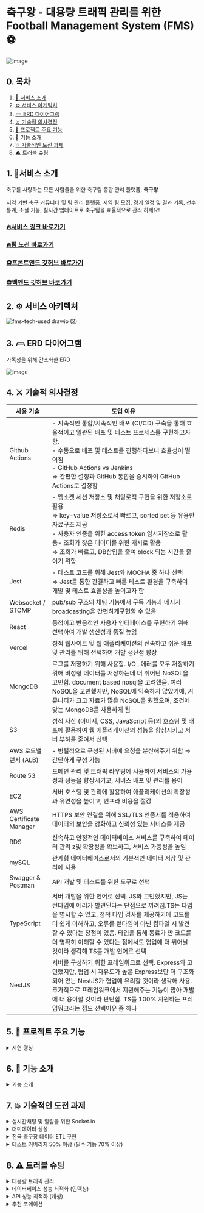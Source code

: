 # 축구왕 - 대용량 트래픽 관리를 위한 Football Management System (FMS) **⚽**
![image](https://github.com/fms-chukguwang/.github/assets/39757235/88b7bc7f-cf9f-4423-9c57-a98e7ad90e9a)

## 0. 목차

1. [🏃 서비스 소개](#1-🏃서비스-소개)
2. [⚙️ 서비스 아케틱처](#2-⚙️-서비스-아키텍쳐)
3. [𓊳 ERD 다이어그램](#3-𓊳-ERD-다이어그램)
4. [⚔️ 기술적 의사결정](#4-⚔️-기술적-의사결정)
5. [🦄 프로젝트 주요 기능](#5-🦄-프로젝트-주요-기능)
6. [💎 기능 소개](#6-💎-기능-소개)
7. [💥 기술적인 도전 과제](#7-💥-기술적인-도전-과제)
8. [⚠️ 트러블 슈팅](#8-⚠️-트러블-슈팅)

## 1. 🏃서비스 소개

축구를 사랑하는 모든 사람들을 위한 축구팀 종합 관리 플랫폼, **축구왕**

지역 기반 축구 커뮤니티 및 팀 관리 플랫폼. 지역 팀 모집, 경기 일정 및 결과 기록, 선수 통계, 소셜 기능, 실시간 업데이트로 축구팀을 효율적으로 관리 하세요!

  ### [🔥서비스 링크 바로가기](https://www.fms-chukguwang.site/)
  ### [🔥팀 노션 바로가기](https://www.notion.so/b972006f1c854d748e138ec260b04c84?pvs=21)
  ### [⚽프론트엔드 깃허브 바로가기](https://github.com/fms-chukguwang/fms_react)
  ### [⚽백엔드 깃허브 바로가기](https://github.com/fms-chukguwang/football_management_system)                                         

## 2. ⚙️ 서비스 아키텍쳐

![fms-tech-used drawio (2)](https://github.com/fms-chukguwang/.github/assets/39757235/fcac4ca6-f24e-41ce-bfd5-544e1caa1cf0)


## 3. 𓊳 ERD 다이어그램

가독성을 위해 간소화한 ERD

![image](https://github.com/HoyeongJeon/security/assets/78394999/cd328130-aa07-4a29-b577-0f95213c39d8)


## 4. ⚔️ 기술적 의사결정

| 사용 기술               | 도입 이유                                                                                                                                                                                                                                                                                                                                                          |
| ----------------------- | ------------------------------------------------------------------------------------------------------------------------------------------------------------------------------------------------------------------------------------------------------------------------------------------------------------------------------------------------------------------ |
| Github Actions          | - 지속적인 통합/지속적인 배포 (CI/CD) 구축을 통해 효율적이고 일관된 배포 및 테스트 프로세스를 구현하고자 함.</br> - 수동으로 배포 및 테스트를 진행하다보니 효율성이 떨어짐</br> - GitHub Actions vs Jenkins</br>⇒ 간편한 설정과 GitHub 통합을 중시하여 GitHub Actions로 결정함                                                                                     |
| Redis                   | - 웹소켓 세션 저장소 및 채팅로직 구현을 위한 저장소로 활용</br> ⇒ key-value 저장소로서 빠르고, sorted set 등 유용한 자료구조 제공</br> - 사용자 인증을 위한 access token 임시저장소로 활용- 조회가 잦은 데이터를 위한 캐시로 활용</br> ⇒ 조회가 빠르고, DB삽입을 줄여 block 되는 시간을 줄이기 위함                                                                |
| Jest                    | - 테스트 코드를 위해 Jest와 MOCHA 중 하나 선택</br> ⇒ Jest를 통한 간결하고 빠른 테스트 환경을 구축하여 개발 및 테스트 효율성을 높이고자 함                                                                                                                                                                                                                         |
| Websocket / STOMP       | pub/sub 구조의 채팅 기능에서 구독 기능과 메시지 broadcasting을 간편하게구현할 수 있음                                                                                                                                                                                                                                                                              |
| React                   | 동적이고 반응적인 사용자 인터페이스를 구현하기 위해 선택하여 개발 생산성과 품질 높임                                                                                                                                                                                                                                                                               |
| Vercel                  | 정적 웹사이트 및 웹 애플리케이션의 신속하고 쉬운 배포 및 관리를 위해 선택하여 개발 생산성 향상                                                                                                                                                                                                                                                                     |
| MongoDB                 | 로그를 저장하기 위해 사용함. I/O , 에러를 모두 저장하기 위해 비정형 데이터를 저장하는데 더 뛰어난 NoSQL을 고민함. document based nosql을 고려했음. 여러 NoSQL을 고민했지만, NoSQL에 익숙하지 않았기에, 커뮤니티가 크고 자료가 많은 NoSQL을 원했으며, 조건에 맞는 MongoDB를 사용하게 됨                                                                             |
| S3                      | 정적 자산 (이미지, CSS, JavaScript 등)의 호스팅 및 배포에 활용하여 웹 애플리케이션의 성능을 향상시키고 서버 부하를 줄여서 선택                                                                                                                                                                                                                                     |
| AWS 로드밸런서 (ALB)    | - 병렬적으로 구성된 서버에 요청을 분산해주기 위함 ⇒ 간단하게 구성 가능                                                                                                                                                                                                                                                                                             |
| Route 53                | 도메인 관리 및 트래픽 라우팅에 사용하여 서비스의 가용성과 성능을 향상시키고, 서비스 배포 및 관리를 용이                                                                                                                                                                                                                                                            |
| EC2                     | 서버 호스팅 및 관리에 활용하여 애플리케이션의 확장성과 유연성을 높이고, 인프라 비용을 절감                                                                                                                                                                                                                                                                         |
| AWS Certificate Manager | HTTPS 보안 연결을 위해 SSL/TLS 인증서를 적용하여 데이터의 보안을 강화하고 신뢰성 있는 서비스를 제공                                                                                                                                                                                                                                                                |
| RDS                     | 신속하고 안정적인 데이터베이스 서비스를 구축하여 데이터 관리 z및 확장성을 확보하고, 서비스 가용성을 높임                                                                                                                                                                                                                                                           |
| mySQL                   | 관계형 데이터베이스로서의 기본적인 데이터 저장 및 관리에 사용                                                                                                                                                                                                                                                                                                      |
| Swagger & Postman       | API 개발 및 테스트를 위한 도구로 선택                                                                                                                                                                                                                                                                                                                              |
| TypeScript              | 서버 개발을 위한 언어로 선택. JS와 고민했지만, JS는 런타임에 에러가 발견된다는 단점으로 꺼려짐.TS는 타입을 명시할 수 있고, 정적 타입 검사를 제공하기에 코드를 더 쉽게 이해하고, 오류를 런타임이 아닌 컴파일 시 발견할 수 있다는 장점이 있음. 타입을 통해 동료가 짠 코드를 더 명확히 이해할 수 있다는 점에서도 협업에 더 뛰어날 것이라 생각해 TS를 개발 언어로 선택 |
| NestJS                  | 서버를 구성하기 위한 프레임워크로 선택. Express와 고민했지만, 협업 시 자유도가 높은 Express보단 더 구조화되어 있는 NestJS가 협업에 유리할 것이라 생각해 사용. 추가적으로 프레임워크에서 지원해주는 기능이 많아 개발에 더 용이할 것이라 판단함. TS를 100% 지원하는 프레임워크라는 점도 선택이유 중 하나                                                             |

## 5. 🦄 프로젝트 주요 기능

<details>
<summary>시연 영상</summary>
<div markdown="1">

1. 경기 생성
   ![경기생성 new (1)](https://github.com/fms-chukguwang/.github/assets/39757235/7da7d0b6-4d73-47f9-9c91-86a8119c8111)

2. 경기 수락
   ![경기 수락 new (1)](https://github.com/fms-chukguwang/.github/assets/39757235/9dccfd64-8537-45ab-b8ea-ea200375dd3e)
   
3. 경기 전술 설정
![경기_전술설정_new](https://github.com/fms-chukguwang/.github/assets/39757235/c78a2a13-dd55-42f6-a0cf-642490355a21)


 </div>
 </details>

## 6. 💎 기능 소개

<details>
<summary>기능 소개</summary>
<div markdown="1">

1. 팀 관리 : 구단주가 손쉽게 팀 통계 작성 및 멤버 조회/초대 가능. 선수는 멤버 통계/멤버 조회 가능
   ![image](https://github.com/HoyeongJeon/security/assets/78394999/26e01609-1c1b-447d-8bdd-19f415081172)

2. 선수 및 통계 관리 : 구단주는 선수 기록과 통계를 입력/수정 가능, 선수는 통계 및 개인 기록 확인 가능
   ![image](https://github.com/HoyeongJeon/security/assets/78394999/f2b56d43-29f2-4c88-a239-dd9be486f0f9)

3. 일정 및 전술 관리 : 팀 경기 일정 조회 및 상대팀에게 게임 신청 가능. 전술 관리는 포메이션 설정 가능 및 추천/인기 포메이션, 또한 최다 누적 경고자를 보여줌으로써 구단주가 포메이션 선택할때 도움줌
   ![image](https://github.com/HoyeongJeon/security/assets/78394999/b89cee02-8291-43f1-9bda-94b05e9376ec)

4. 경기 결과 관리 : 경기가 끝난후 구단주들은 결과와 선수 개인 기록 등록 가능. 선수와 구단주 모두 경기 결과/개인 기록 확인 가능
   ![image](https://github.com/HoyeongJeon/security/assets/78394999/3f24e6d2-eed8-4179-bb42-5b1ddb807f5a)

5. 채팅 및 실시간 알림: 같은팀 멤버들끼리 채팅 가능(욕설 필터링) 새로운 멤버가 팀에 합류하면 알림 전송
   ![image](https://github.com/HoyeongJeon/security/assets/78394999/3f03ed2a-4982-41af-916f-d8fb40d8737f)

6. 어드민 페이지 : 어드민(개발자)는 회원과 팀 삭제 가능
   ![image](https://github.com/HoyeongJeon/security/assets/78394999/7c83f930-cf97-44f6-b772-c403f954469a)
   </div>
   </details>

## 7. 💥 기술적인 도전 과제

<details>
<summary>실시간채팅 및 알림을 위한 Socket.io</summary>
<div markdown="1">

-   채팅
    팀을 생성하는 경우 해당 팀에 대한 채팅방도 함께 생성.(팀 : 채팅방 = 1 : 1)

    실시간 채팅은 socket.io를 통해 구현했으며, 채팅 내역 및 멤버는 MySQL에 저장함.

<details>
<summary>채팅 코드</summary>
<div markdown="1">

팀 생성

```TypeScript
// src/team/team.service.ts
async createTeam(createTeamDto: CreateTeamDto, userId: number, file: Express.Multer.File) {
				...

        // 채팅방 생성
        const createChatDto: CreateChatDto = { userIds: [userId] };
        const chat = await this.chatService.createChat(createChatDto);

        const team = await this.teamRepository.save({
            ...createTeamDto,
            imageUUID: imageUUID,
            location: {
                id: findLocation.id,
            },
            creator: { id: userId },
            chat,
        });

				...
    }
```

채팅 전송

```TypeScript
// src/chats/chats.gateway.ts
@UseFilters(WsExceptionFilter)
    @SubscribeMessage('send_message')
    async sendMessage(
        @MessageBody() creatMessagesDto: CreateMessagesDto,
        @ConnectedSocket() socket: Socket,
    ) {
        const chatExists = await this.chatsService.checkIdChatExists(creatMessagesDto.chatId);
        if (!chatExists) {
            throw new WsException({
                statusCode: 404,
                message: `${creatMessagesDto.chatId}번 채팅방은 존재하지 않습니다.`,
            });
        }

        const message = await this.messagesService.createMessage(
            creatMessagesDto,
            socket['userId'],
        );

        socket.to(message.chat.id.toString()).emit('receive_message', {
            id: message.id,
            author: {
                id: message.author.id,
                name: message.author.name,
                email: message.author.email,
            },
            message: message.message,
            createdAt: message.createdAt,
        });
    }
```

</div>
</details>
</br>

-   알림
    팀에 인원이 참가하는 경우 실시간 알림을 전송.
    SSE를 고려했지만, 채팅을 구현하면서 Socket.IO를 사용했기에 Socket.IO를 사용하도록 결정

<details>
<summary>알림 코드</summary>
<div markdown="1">

멤버 초대

```TypeScript
// src/memer/member.service.ts
async registerMember(teamId: number, userId: number): Promise<Member> {
        const user = await this.userService.findOneById(userId);
        const team = await this.teamRepository.findOne({
          where: { id: teamId },
          relations: ['chat'],
        });

	      ...

        const chatId = team.chat.id;
        await this.chatsService.inviteChat(chatId, userId);
        this.chatsGateway.enterTeam(teamId, userId);

        return registerMember;
      }

```

알림 전송

```TypeScript
    @UseFilters(WsExceptionFilter)
    @SubscribeMessage('enter_team')
    async enterTeam(teamId: number, userId: number) {
        const newUser = await this.userService.findOneById(userId);

        this.server.to(teamId.toString()).emit('enter_team', {
            message: `${newUser.name}님이 팀에 들어왔습니다.`,
        });
    }

```

</div>
</details>
</br>

**기술적 성과**

캠프에서 이뤄진 대부분의 학습은 http 프로토콜 위주였다. Socket.IO를 통해 채팅 및 알림을 구현하면서 ws 프로토콜에 대한 이해도 상승

</div>
</details>

<details>
<summary>더미데이터 생성</summary>
<div markdown="1">
프로젝트의 특성 상 다수의 멤버 데이터가 필요했음.

Seed를 통해 다수의 더미데이터를 생성.

<details>
<summary>Seed 코드(User 및 Profile)</summary>
<div markdown="1">

```TypeScript
// src/database/factories/users.factory.ts
import { User } from '../../user/entities/user.entity';
import { setSeederFactory } from 'typeorm-extension';
import { UserRole } from '../../enums/user-role.enum';

export default setSeederFactory(User, (faker) => {
    const user = new User();
    user.email = faker.internet.email();
    user.password = '$2b$10$g8PUcqff9Ybd2N7tuwye4OMoVpLAv9Lz3pCEEplcG.2eK6We3fKbO';
    user.name = faker.person.fullName();
    user.role = UserRole.User;
    user.createdAt = new Date();
    user.updatedAt = new Date();
    user.deletedAt = null;

    return user;
});

// src/database/factories/profile.factory.ts
import { Gender } from '../../enums/gender.enum';
import { Position } from '../../enums/position.enum';
import { Profile } from '../../profile/entities/profile.entity';
import { setSeederFactory } from 'typeorm-extension';

export default setSeederFactory(Profile, (faker) => {
    const profile = new Profile();
    profile.weight = faker.number.int({ min: 50, max: 100 });
    profile.height = faker.number.int({ min: 150, max: 200 });
    profile.skillLevel = faker.number.int({ min: 1, max: 10 });
    profile.preferredPosition = faker.helpers.arrayElement(Object.values(Position));
    profile.imageUUID = '2a9d4d63-0619-4abc-8d9c-c4eba2f227b6';
    profile.age = faker.number.int({ min: 18, max: 40 });
    profile.createdAt = new Date();
    profile.updatedAt = new Date();
    profile.deletedAt = null;
    profile.gender = faker.helpers.arrayElement(Object.values(Gender));
    return profile;
});
```

```TypeScript
// src/database/seeds/profile.seeder.ts
import { DataSource } from 'typeorm';
import { Seeder, SeederFactoryManager } from 'typeorm-extension';
import { Profile } from '../../profile/entities/profile.entity';
import { User } from '../../user/entities/user.entity';
import { LocationModel } from '../../location/entities/location.entity';

export default class ProfileSeeder implements Seeder {
    public async run(dataSource: DataSource, factoryManager: SeederFactoryManager): Promise<void> {
        const userRepository = dataSource.getRepository(User);
        const profileRepository = dataSource.getRepository(Profile);
        const locationRepository = dataSource.getRepository(LocationModel);
        const usersFactory = factoryManager.get(User);
        const profilesFactory = factoryManager.get(Profile);
        const locationFactory = factoryManager.get(LocationModel);

        for (let i = 0; i < 100; i++) {
            // User 인스턴스 생성
            const user = await usersFactory.make();
            // User 인스턴스 저장
            await userRepository.save(user);
            const location = await locationFactory.make();
            await locationRepository.save(location);
            // Profile 인스턴스 생성, 이때 user를 참조로 제공
            const profile = await profilesFactory.make();
            profile.user = user; // user 필드에 User 인스턴스 할당
            profile.location = location; // location 필드에 LocationModel 인스턴스 할당
            // Profile 인스턴스 저장
            await profileRepository.save(profile);
        }
    }
}
```

</div>
</details>

</div>
</details>

<details>
<summary>전국 축구장 데이터 ETL 구현</summary>
<div markdown="1">
전국 체육 시설 공공 데이터셋에서 축구장 관련 정보를 추출하여 관계형 데이터베이스 시스템(MySQL)에 적재하는 데이터 통합 작업 수행

![image](https://github.com/HoyeongJeon/security/assets/78394999/4a2a3993-495a-463b-8e9d-93a0c2948522)

**파이썬 기반 데이터 파싱**

빠른 개발과 정확한 데이터 파싱 및 ETL 프로세스를 구현을 위해 파이썬 기반 데이터 처리 작업 진행

**주요 처리과정**

<details>
<summary>CSV 파싱</summary>
<div markdown="1">

공공 데이터 포털에서 제공된 CSV 파일을 분석하여 필수 데이터를 파싱하는 과정 구현

```Python
async def process_csv(connection):
    df = pd.read_csv('KS_WNTY_PUBLIC_PHSTRN_FCLTY_STTUS_202303.csv')
    df = df.astype(str)
    df.fillna('', inplace=True)
```

</div>
</details>

<details>
<summary>데이터 클렌징</summary>
<div markdown="1">

추출된 축구장 데이터를 정제하여 불필요한 정보를 제거하고 데이터의 품질을 향상

```Python
for _, row in df.iterrows():
    if row['INDUTY_NM'] in ['축구장']:
        address = row['RDNMADR_NM'] or ''
        state = row['ROAD_NM_CTPRVN_NM']
        city = row['ROAD_NM_SIGNGU_NM']
        district = row['ROAD_NM_EMD_NM'] or ''
        location_id = await address_exists(connection, address)
```

</div>
</details>

<details>
<summary>스키마 매핑</summary>
<div markdown="1">

정제된 데이터를 MySQL 데이터베이스 스키마에 맞게 매핑

```Python
  if not location_id and all([state, city, district, address]):
      location_id = await insert_location(connection, state, city, district, address)
      field_data = {
          'field_name': row['FCLTY_NM'],
          'district': district,
          'phone_number': row['RSPNSBLTY_TEL_NO'],
          'x_coord': row['FCLTY_LO'],
          'y_coord': row['FCLTY_LA']
      }
```

</div>
</details>

<details>
<summary>데이터베이스 적재</summary>
<div markdown="1">

매핑된 데이터를 MySQL 테이블에 저장하는 ETL(Extract, Transform, Load) 프로세스 완성

```Python
async def insert_soccer_field(connection, location_id, field_data):
    cursor = connection.cursor()
    insert_query = """
        INSERT INTO soccer_fields (location_id, field_name, image_url, district, phone_number, x_coord, y_coord)
        VALUES (%s, %s, %s, %s, %s, %s, %s)
    """
    cursor.execute(insert_query, (
        location_id,
        field_data['field_name'],
        "https://yeyak.seoul.go.kr/web/common/file/FileDown.do?file_id=1702356023799DIAJPN2PPGRAFU1PCEPS1FBSQ",
        field_data['district'],
        field_data['phone_number'],
        field_data['x_coord'],
        field_data['y_coord']
    ))
    connection.commit()
    cursor.close()
```

</div>
</details>

**기술적 성과**

데이터 웨어하우스에 대한 깊은 이해와 SQL 데이터 모델링 기술을 활용하여, 고품질의 데이터 자원을 체계적으로 관리할 수 있는 기반을 마련

</div>
</details>

<details>
<summary>테스트 커버리지 50% 이상 (필수 기능 70% 이상)</summary>
<div markdown="1">

문제점

-   시스템의 신규 기능 출시와 기존 기능의 유지보수 과정에서 **버그가 반복적으로 발생**. 이로 인해 **사용자 경험이 저하 우려와 시스템의 안정성에 대한 필요성 요구**

해결

-   **테스트 도구(Jest)** 를 도입하여 코드베이스의 **테스트 누락 영역을 식별** 하고, 배포 전 오류를 발견해 **전체적인 소프트웨어 품질 향상**

현상황 : 필수 기능 테스트 완료

(formation, location, match, message, redis, soccerfield, statistic, team, tournament, user, auth, profile, member)

![image](https://github.com/HoyeongJeon/security/assets/78394999/418c0000-f756-4d06-8d01-ca4a4c1ab232)

</div>
</details>

## 8. ⚠️ 트러블 슈팅

<details>
<summary>대용량 트래픽 관리</summary>
<div markdown="1">

문제점 : 대용량 트래픽 대응을 위해 스트레스 테스트 진행도중, 가장 트래픽 증가가 우려되고 데이터 연산이 많은 팀 상세조회 화면을 조회할때 서버 수용량 문제와 속도 저하 문제가 발생

1. AWS EC2 t2.micro에서 30초동안(초당 10번의 요청) 300명의 가상 이용자가 서비스를 이용할때 70~80%가 실패
   ![image](https://github.com/HoyeongJeon/security/assets/78394999/2e61918d-b3ea-40cc-a9a0-8f4814e16be7)
   테스트 툴: artillery

![image](https://github.com/HoyeongJeon/security/assets/78394999/20b88c10-33d7-4935-abf0-bae433884c81)
해결방안 :

<details>
<summary>대응 방안 종류</summary>
<div markdown="1">

1. **스케일업 (Scale-up)**:
    - 단일 서버의 성능을 향상시키는 방법으로, 더 강력한 하드웨어로 업그레이드하거나 CPU, RAM 등의 리소스를 추가하는 것입니다. 이 방법은 비교적 간단하지만, 한계에 도달하면 확장성이 부족할 수 있음.
2. **캐싱 (Caching)**:
    - 자주 요청되는 데이터나 쿼리 결과를 메모리나 디스크에 저장하여 반복적인 요청에 대한 응답 시간을 줄입니다. 캐싱은 서버 부하를 줄이고 응답 시간을 개선하는 데 도움이 됨.
3. **CDN (Content Delivery Network)**:
    - CDN은 전 세계에 분산된 서버 네트워크를 사용하여 정적 콘텐츠를 제공하는 방법. 이를 통해 웹 애플리케이션의 응답 시간을 단축하고 대역폭을 줄일 수 있음.
4. **비동기 처리 (Asynchronous Processing)**:
    - 일부 작업을 비동기적으로 처리하여 사용자에게 즉각적인 응답을 제공하고, 뒤늦게 결과를 처리하는 방법. 이를 통해 웹 서버가 트래픽 폭증에도 유연하게 대응할 수 있음.
5. **스케일아웃 (Scale-out)**:
    - 서버 인스턴스의 수를 증가시키는 방법으로, 여러 서버를 추가하여 트래픽을 분산함. 이 방법은 클라우드 서비스를 활용하여 쉽게 구현할 수 있으며, 오토스케일링과 함께 사용될 수 있음.

</div>
</details>

<details>
<summary>스케일아웃, 오토스케일링을 고른 이유</summary>
<div markdown="1">

스케일아웃은 서버 인스턴스의 수를 증가시켜 트래픽을 분산하는 방법이며, 이는 클라우드 서비스를 통해 자동으로 처리될 수 있음.

오토스케일링은 특정 지표나 정책에 따라 서버 인스턴스의 수를 자동으로 늘리거나 줄이는 것을 의미함. 예를 들어, 서버의 CPU 사용률이 일정 수준을 넘어서면 새로운 서버 인스턴스를 자동으로 추가하거나, 트래픽이 감소하면 불필요한 서버 인스턴스를 자동으로 제거할 수 있음.

따라서 오토스케일링은 트래픽 변동에 신속하게 대응하고, 서버 인스턴스의 수를 유동적으로 관리하여 확장성과 가용성을 향상시킬 수 있는 수평 스케일아웃의 한 형태로 볼 수 있음.

1. **트래픽 변동성 관리**: 우리 서비스는 트래픽이 시간에 따라 변동성이 큼. 예를 들어, 특정 이벤트(토너먼트 신청이 한 특정 시간에 열림)이나 프로모션 기간에는 트래픽이 급증할 수 있음. 오토스케일링을 통해 트래픽의 증가에 자동으로 대응하여 사용자에게 지속적인 서비스를 제공할 수 있음.
2. **비용 효율성**: 수동으로 서버 용량을 조절하거나 고정된 용량을 유지하는 것은 비용이 높을 수 있음. 오토스케일링을 사용하면 트래픽에 따라 필요한 만큼의 서버 인스턴스를 동적으로 관리함으로써 비용을 절감할 수 있음.
3. **가용성 향상**: 오토스케일링을 통해 서버 인스턴스의 수를 자동으로 조절함으로써 서비스의 가용성을 향상시킬 수 있음. 트래픽 증가나 하드웨어 장애로 인해 발생할 수 있는 서비스 중단을 최소화할 수 있음.
4. **운영 간소화**: 오토스케일링을 설정하면 서버 용량을 자동으로 관리하기 때문에 운영 및 관리 작업이 간소화됨. 이는 운영 팀의 업무 부담을 줄이고 시간을 절약할 수 있음.
5. **유연성과 확장성**: 오토스케일링을 통해 서버 인스턴스의 수를 동적으로 조절함으로써 시스템의 유연성과 확장성을 확보할 수 있음. 트래픽이 증가하거나 감소할 때 시스템을 쉽게 조정할 수 있음.

이러한 이유로 오토스케일링은 우리 서비스를 효율적으로 운영하고, 사용자에게 높은 가용성과 성능을 제공하는 데 필수적인 도구로 선택됨.

</div>
</details>

결과: 서버 증설로 인하여 서버 수용량이 5배정도 상승함 60초동안 1500명의 가상 사용자들은 100% 성공하였고 1800명이 이용해도 90% 성공률을 기록

![image](https://github.com/HoyeongJeon/security/assets/78394999/20e1917e-85c0-41ad-be2e-01a1f78dbeb6)

</div>
</details>

<details>
<summary>데이터베이스 성능 최적화 (인덱싱)</summary>
<div markdown="1">

문제점: 멤버 검색 할때 속도가 느림

해결방안: 인덱스를 써서 속도를 빠르게함

<details>
<summary>인덱스를 고른 이유: 엘라스틱서치와 캐싱이 데이터베이스에서 가져올때 시간차이때문에 데이터의 일관성이 떨어지는데, 신뢰성 데이터의 일관성과 신뢰성에 대한 보장 검색 속도를 개선하기 위해 인덱스 사용</summary>
<div markdown="1">

<details>
<summary>데이터 최적화 방법 종류</summary>
<div markdown="1">

1. **엘라스틱서치 (Elasticsearch)**: - 목적: 실시간으로 대용량의 데이터를 검색하고 분석하는 데 사용. 특히 텍스트 데이터나 로그 데이터와 같은 비정형 데이터를 다루는 데 적합. - 장점: - 매우 빠른 검색 및 분석 기능을 제공. - 복잡한 쿼리와 검색 기능을 지원. - 확장성이 뛰어나고 분산형 아키텍처를 갖추고 있어 대규모 데이터에 적합. - 단점: - 특정한 유형의 데이터에 특화되어 있어서 다양한 데이터 유형을 처리하는 데는 적합하지 않을 수 있음. - 데이터의 일관성과 신뢰성에 대한 보장이 상대적으로 낮을 수 있음.</br>

2. **캐싱 (Caching)**: - 목적: 반복적으로 요청되는 데이터나 쿼리 결과를 저장하여 응답 시간을 개선하는 데 사용됨. 주로 읽기 작업이 많은 웹 애플리케이션에서 활용됨. - 장점: - 응답 시간을 줄이고 서버 부하를 감소시킬 수 있음. - 자주 요청되는 데이터에 대한 검색 속도를 향상시킴. - 쉽게 구현 가능하며, 대부분의 웹 프레임워크나 데이터베이스에서 지원됨. - 단점: - 캐시된 데이터의 유효성과 일관성을 유지하기 위한 추가적인 관리가 필요함. - 캐시 메모리의 용량 한계와 적중률에 따라 성능이 달라질 수 있음.</br>

3. **인덱싱 (Indexing)**: - 목적: 데이터베이스에서 검색 속도를 향상시키기 위해 인덱스를 생성하는 데 사용됨. 특히 특정 열을 기반으로 빠른 검색을 지원함. - 장점: - 검색 속도를 향상시켜 사용자에게 빠른 응답을 제공. - 데이터베이스의 성능을 최적화하여 트래픽 증가에 대응할 수 있음. - 데이터의 일관성과 무결성을 유지하면서 검색 속도를 향상시킴. - 단점: - 적절한 인덱스 설계가 필요하며, 잘못된 인덱스 설계는 오히려 성능을 저하시킬 수 있음. - 인덱스를 생성하고 유지하는 데 시간과 자원이 소요될 수 있음.

</div>
</details>

</div>
</details>

## **index-testing 💻**

자주 찾는 데이터 조회시 인덱싱 효율성 평가
만개의 데이터를 만들고, EXPLAIN통해 쿼리비용 계산

## 결과 📊

결과값 JSON은 MySQL의 쿼리 실행 계획을 나타냄. 쿼리는 "members" 테이블에 접근하고 있으며 "team_id"를 키로 사용하여 조회하고 있음. 키는 "idx_team_id"에 정의되어 있고, 쿼리 실행에 필요한 비용은 1.05와 9109.05. 쿼리 실행 계획에서 비용이 낮을수록 좋고 성능 최적화를 위해서는 비용을 최소화해야함.

인덱싱을 사용안했을때: 쿼리비용(”9109.05”)
![image](https://github.com/HoyeongJeon/security/assets/78394999/0a856d10-afee-440a-a914-015d48fffff6)
인덱싱을 사용했을때: 쿼리비용(”1.05”)
![image](https://github.com/HoyeongJeon/security/assets/78394999/1968ce5c-1a97-4c36-bb09-1dda51971bd0)

1. "rows_examined_per_scan": 3 - 스캔당 조사된 행 수. 즉, 해당 쿼리에 대해 각 스캔에서 3개의 행이 조사됨
2. "rows_produced_per_join": 3 - 조인 당 생성된 행 수. 즉, 조인 작업에서 각 조인에서 3개의 행이 생성됨.
3. "filtered": "100.00" - 필터링된 행의 비율. 100%이므로 모든 행이 필터링됨.
4. "read_cost": "0.75" - 읽기 비용. 즉, 쿼리 실행 중 데이터를 읽는 데 소요된 비용.
5. "eval_cost": "0.30" - 평가 비용. 즉, 필터 조건 등을 평가하는 데 소요된 비용.
 </div>
 </details>

</div>
</details>

<details>
<summary>API 성능 최적화 (캐싱)</summary>
<div markdown="1">

문제점 : 많은 연산이 있는 API 호출시 속도저하 이슈

해결법 : Redis캐싱을 통해 변화가 없는 데이터는 데이터베이스 조회를 하지않게함

## 개선전**💻**

조회 시에도 초당 요청수를 5로 낮춰서 테스트 했음에도 불구하고 평균 최대 지연시간이 2.5초로 유저 경험을 저해할것으로 우려됨
![image](https://github.com/HoyeongJeon/security/assets/78394999/b6955734-b4c3-4a37-a7cc-230f86669d3b)

![image](https://github.com/HoyeongJeon/security/assets/78394999/8fc52308-fe43-4518-8c87-164e36caf0b0)

## 해결법📊

![image](https://github.com/HoyeongJeon/security/assets/78394999/2ac0b183-0e3a-4264-97a8-a4736c897a71)

1. Redis에서 요청하는 데이터가 존재하는지 확인한다.
2. 확인후 존재하지 않으면 데이터베이스에서 조회를한다.
3. 조회한 데이터를 Redis에 저장한다.
4. 이제 똑같은 요청이 왔을때 Redis 저장된 데이터를 반환

![image](https://github.com/HoyeongJeon/security/assets/78394999/ef107faa-5c13-4ba9-9f38-f697ecf08bb2)

![image](https://github.com/HoyeongJeon/security/assets/78394999/81d99b76-f673-418e-a947-50afa45bcf79)

데이터캐싱을 이용하여 많은 연산이 필요한 데이터의 대한 조회를 최적화 요청수를 더 늘렸음에도 최대 지연시간이 0.5초로 기존보다 많이 개선되어 사용성이 증가

</div>
</details>

<details>
<summary>추천 포메이션</summary>
<div markdown="1">

문제점 : 머신러닝을 도입하여 추천 포메이션 기능을 개발하고자 하였으나, 프로젝트 기한 내에 파이썬과 머신러닝 스킬을 숙달하는 것이 현실적으로 어려움을 겪음

해결점 : 프로젝트의 시간적 제약과 기술적 난이도를 고려하여, 머신러닝 대신 기존의 경기 데이터를 활용한 경험적 분석 방법을 선택

**데이터 기반 의사결정**

팀별 경기결과가 저장된 선수 통계 테이블에서 전체 경기별 팀별 골, 승무패 계산
![image](https://github.com/HoyeongJeon/security/assets/78394999/0461b0f7-8393-4fe7-9b31-01e8d37f15b5)

승률 계산 로직 도입
![image](https://github.com/HoyeongJeon/security/assets/78394999/dea8cb34-6e0d-4b75-835a-dbe26c550f3e)

**추천 시스템의 신속한 구현**

팀별 경기결과 데이터를 가져와 승률 높은 포메이션 선정
![image](https://github.com/HoyeongJeon/security/assets/78394999/6deb0c58-3405-4a3a-af8b-fb29cce028ab)

추천 시스템의 신속한 구현과 함께, 데이터 기반의 신뢰성 있는 결과 제공으로 이용자 만족도를 향상. 이는 비록 고도의 데이터 분석 기법을 적용하지 않았지만, 사용자에게 실질적인 가치를 제공하는 현실적인 해결책을 찾는 데 성공.

<details>
<summary>추후 Item-CF 기반 추천 포메이션 적용</summary>
<div markdown="1">

Item-CF(item-based collaborative filtering) 알고리즘은 아이템 간의 유사도를 기반으로 사용자에게 추천을 제공하는 방식입니다. 이 방법은 사용자의 과거 행동 데이터(예: 경기 결과, 선수 통계)를 분석하여 유사한 아이템(이 경우 포메이션)을 찾아내고, 사용자가 아직 경험하지 않은 아이템을 추천하는 데 사용됩니다.

![image](https://github.com/HoyeongJeon/security/assets/78394999/7e4cbd40-0039-4592-97a1-455cca385f29)

| 아이템 유사도 기반 추천 | 장점                                                                                                 |
| ----------------------- | ---------------------------------------------------------------------------------------------------- |
| 아이템 간 상호작용      | 사용자의 개별적인 경험보다 아이템 간 상호작용에 기반하여 추천, 포메이션 간의 전술적 유사성 파악 가능 |
| 정확한 예측 모델        | 팀별 데이터를 근거로 정교한 포메이션 유사도 계산, 승률 증진 가능성 예측                              |
| 신규 사용자 대응        | 신규 팀/선수 데이터가 추가되어도 기존 포메이션 유사도에 기반한 추천이 가능하여 안정적인 서비스 제공  |
| 스케일러블 시스템       | 아이템(포메이션) 수가 제한적이기 때문에 대규모 데이터셋 처리에 효과적                                |

이와 같이 Item-CF 추천 알고리즘은 기존의 팀 데이터와 경기 결과를 바탕으로 한 경험적 분석에 더해, 더욱 섬세하고 개인화된 추천을 가능하게 하여 최종적으로는 팀 전략의 최적화와 경기력 향상에 기여할것으로 기대

이와 같이 Item-CF 추천 알고리즘은 기존의 팀 데이터와 경기 결과를 바탕으로 한 경험적 분석에 더해, 더욱 섬세하고 개인화된 추천을 가능하게 하여 최종적으로는 팀 전략의 최적화와 경기력 향상에 기여할것으로 기대

</div>
</details>

</div>
</details>
